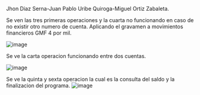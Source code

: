Jhon Diaz Serna-Juan Pablo Uribe Quiroga-Miguel Ortiz Zabaleta.

Se ven las tres primeras operaciones y la cuarta no funcionando en caso de no existir otro numero de cuenta. Aplicando el gravamen a movimientos financieros GMF 4 por mil.


![image](https://github.com/user-attachments/assets/c7f956ec-d36b-43ff-8e92-0a63c2f096b3)


Se ve la carta operacion funcionando entre dos cuentas.


![image](https://github.com/user-attachments/assets/6fc677e3-ccbe-4f2e-a135-722128887b4c)

Se ve la quinta y sexta operacion la cual es la consulta del saldo y la finalizacion del programa.
![image](https://github.com/user-attachments/assets/c1d009d2-66c5-449b-a252-14b06b3cedff)


